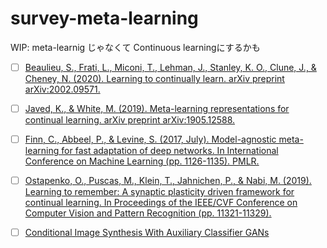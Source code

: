 # survey-meta-learning

WIP: meta-learnig じゃなくて Continuous learningにするかも

* [ ] [Beaulieu, S., Frati, L., Miconi, T., Lehman, J., Stanley, K. O., Clune, J., & Cheney, N. (2020). Learning to continually learn. arXiv preprint arXiv:2002.09571.](https://github.com/CompML/survey-meta-learning/issues/1)
* [ ] [Javed, K., & White, M. (2019). Meta-learning representations for continual learning. arXiv preprint arXiv:1905.12588.](https://github.com/CompML/survey-meta-learning/issues/2)
* [ ] [Finn, C., Abbeel, P., & Levine, S. (2017, July). Model-agnostic meta-learning for fast adaptation of deep networks. In International Conference on Machine Learning (pp. 1126-1135). PMLR.](https://github.com/CompML/survey-meta-learning/issues/3)

* [ ] [Ostapenko, O., Puscas, M., Klein, T., Jahnichen, P., & Nabi, M. (2019). Learning to remember: A synaptic plasticity driven framework for continual learning. In Proceedings of the IEEE/CVF Conference on Computer Vision and Pattern Recognition (pp. 11321-11329).](https://github.com/CompML/survey-meta-learning/issues/4)

* [ ] [Conditional Image Synthesis With Auxiliary Classifier GANs
](https://github.com/CompML/survey-meta-learning/issues/5)

